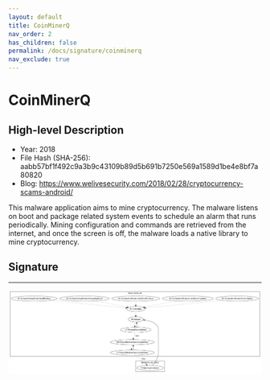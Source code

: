 ```yaml
---
layout: default
title: CoinMinerQ
nav_order: 2
has_children: false
permalink: /docs/signature/coinminerq
nav_exclude: true
---
```


# CoinMinerQ

## High-level Description

* Year: 2018
* File Hash (SHA-256): aabb57bf1f492c9a3b9c43109b89d5b691b7250e569a1589d1be4e8bf7a80820
* Blog: https://www.welivesecurity.com/2018/02/28/cryptocurrency-scams-android/

This malware application aims to mine cryptocurrency. The malware listens on boot and package related system events to schedule an alarm that runs periodically. Mining configuration and commands are retrieved from the internet, and once the screen is off, the malware loads a native library to mine cryptocurrency.

## Signature
---

![](../../img/signatures/CoinMinerQ.png)